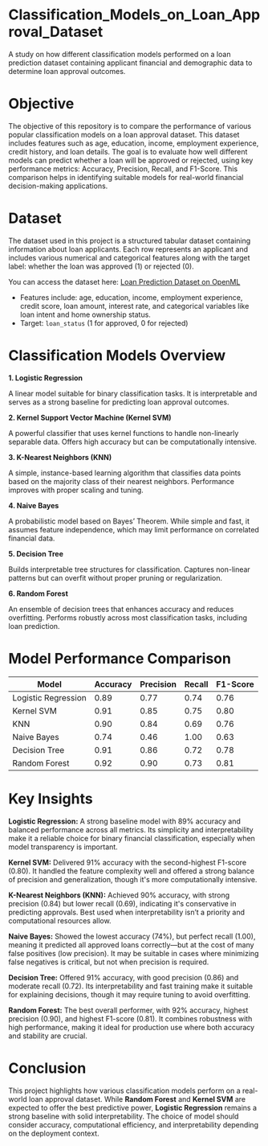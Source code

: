# Classification_Models_on_Loan_Approval_Dataset

A study on how different classification models performed on a loan prediction dataset containing applicant financial and demographic data to determine loan approval outcomes.

# Objective

The objective of this repository is to compare the performance of various popular classification models on a loan approval dataset. This dataset includes features such as age, education, income, employment experience, credit history, and loan details. The goal is to evaluate how well different models can predict whether a loan will be approved or rejected, using key performance metrics: Accuracy, Precision, Recall, and F1-Score. This comparison helps in identifying suitable models for real-world financial decision-making applications.

# Dataset

The dataset used in this project is a structured tabular dataset containing information about loan applicants. Each row represents an applicant and includes various numerical and categorical features along with the target label: whether the loan was approved (1) or rejected (0).

You can access the dataset here: [Loan Prediction Dataset on OpenML](https://www.openml.org/search?type=data&status=active&id=46526)

- Features include: age, education, income, employment experience, credit score, loan amount, interest rate, and categorical variables like loan intent and home ownership status.
- Target: `loan_status` (1 for approved, 0 for rejected)

# Classification Models Overview

**1. Logistic Regression**

A linear model suitable for binary classification tasks. It is interpretable and serves as a strong baseline for predicting loan approval outcomes.

**2. Kernel Support Vector Machine (Kernel SVM)**

A powerful classifier that uses kernel functions to handle non-linearly separable data. Offers high accuracy but can be computationally intensive.

**3. K-Nearest Neighbors (KNN)**

A simple, instance-based learning algorithm that classifies data points based on the majority class of their nearest neighbors. Performance improves with proper scaling and tuning.

**4. Naive Bayes**

A probabilistic model based on Bayes’ Theorem. While simple and fast, it assumes feature independence, which may limit performance on correlated financial data.

**5. Decision Tree**

Builds interpretable tree structures for classification. Captures non-linear patterns but can overfit without proper pruning or regularization.

**6. Random Forest**

An ensemble of decision trees that enhances accuracy and reduces overfitting. Performs robustly across most classification tasks, including loan prediction.

# Model Performance Comparison

| Model               | Accuracy | Precision | Recall | F1-Score |
|---------------------|----------|-----------|--------|----------|
| Logistic Regression | 0.89     | 0.77      | 0.74   | 0.76     |
| Kernel SVM          | 0.91     | 0.85      | 0.75   | 0.80     |
| KNN                 | 0.90     | 0.84      | 0.69   | 0.76     |
| Naive Bayes         | 0.74     | 0.46      | 1.00   | 0.63     |
| Decision Tree       | 0.91     | 0.86      | 0.72   | 0.78     |
| Random Forest       | 0.92     | 0.90      | 0.73   | 0.81     |


# Key Insights

**Logistic Regression:**
A strong baseline model with 89% accuracy and balanced performance across all metrics. Its simplicity and interpretability make it a reliable choice for binary financial classification, especially when model transparency is important.

**Kernel SVM:**
Delivered 91% accuracy with the second-highest F1-score (0.80). It handled the feature complexity well and offered a strong balance of precision and generalization, though it's more computationally intensive.

**K-Nearest Neighbors (KNN):**
Achieved 90% accuracy, with strong precision (0.84) but lower recall (0.69), indicating it's conservative in predicting approvals. Best used when interpretability isn’t a priority and computational resources allow.

**Naive Bayes:**
Showed the lowest accuracy (74%), but perfect recall (1.00), meaning it predicted all approved loans correctly—but at the cost of many false positives (low precision). It may be suitable in cases where minimizing false negatives is critical, but not when precision is required.

**Decision Tree:**
Offered 91% accuracy, with good precision (0.86) and moderate recall (0.72). Its interpretability and fast training make it suitable for explaining decisions, though it may require tuning to avoid overfitting.

**Random Forest:**
The best overall performer, with 92% accuracy, highest precision (0.90), and highest F1-score (0.81). It combines robustness with high performance, making it ideal for production use where both accuracy and stability are crucial.

# Conclusion

This project highlights how various classification models perform on a real-world loan approval dataset. While **Random Forest** and **Kernel SVM** are expected to offer the best predictive power, **Logistic Regression** remains a strong baseline with solid interpretability. The choice of model should consider accuracy, computational efficiency, and interpretability depending on the deployment context.
